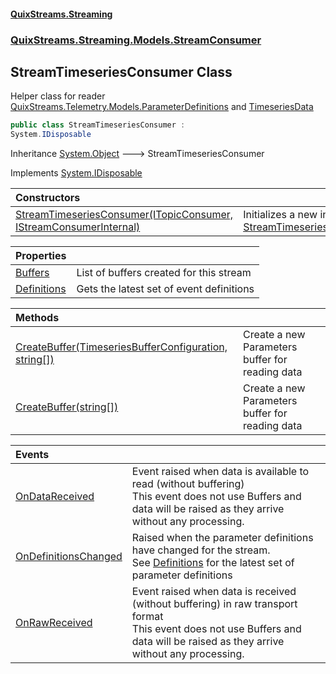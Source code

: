 #### [QuixStreams.Streaming](index.md 'index')
### [QuixStreams.Streaming.Models.StreamConsumer](QuixStreams.Streaming.Models.StreamConsumer.md 'QuixStreams.Streaming.Models.StreamConsumer')

## StreamTimeseriesConsumer Class

Helper class for reader [QuixStreams.Telemetry.Models.ParameterDefinitions](https://docs.microsoft.com/en-us/dotnet/api/QuixStreams.Telemetry.Models.ParameterDefinitions 'QuixStreams.Telemetry.Models.ParameterDefinitions') and [TimeseriesData](TimeseriesData.md 'QuixStreams.Streaming.Models.TimeseriesData')

```csharp
public class StreamTimeseriesConsumer :
System.IDisposable
```

Inheritance [System.Object](https://docs.microsoft.com/en-us/dotnet/api/System.Object 'System.Object') &#129106; StreamTimeseriesConsumer

Implements [System.IDisposable](https://docs.microsoft.com/en-us/dotnet/api/System.IDisposable 'System.IDisposable')

| Constructors | |
| :--- | :--- |
| [StreamTimeseriesConsumer(ITopicConsumer, IStreamConsumerInternal)](StreamTimeseriesConsumer.StreamTimeseriesConsumer(ITopicConsumer,IStreamConsumerInternal).md 'QuixStreams.Streaming.Models.StreamConsumer.StreamTimeseriesConsumer.StreamTimeseriesConsumer(QuixStreams.Streaming.ITopicConsumer, QuixStreams.Streaming.IStreamConsumerInternal)') | Initializes a new instance of [StreamTimeseriesConsumer](StreamTimeseriesConsumer.md 'QuixStreams.Streaming.Models.StreamConsumer.StreamTimeseriesConsumer') |

| Properties | |
| :--- | :--- |
| [Buffers](StreamTimeseriesConsumer.Buffers.md 'QuixStreams.Streaming.Models.StreamConsumer.StreamTimeseriesConsumer.Buffers') | List of buffers created for this stream |
| [Definitions](StreamTimeseriesConsumer.Definitions.md 'QuixStreams.Streaming.Models.StreamConsumer.StreamTimeseriesConsumer.Definitions') | Gets the latest set of event definitions |

| Methods | |
| :--- | :--- |
| [CreateBuffer(TimeseriesBufferConfiguration, string[])](StreamTimeseriesConsumer.CreateBuffer(TimeseriesBufferConfiguration,string[]).md 'QuixStreams.Streaming.Models.StreamConsumer.StreamTimeseriesConsumer.CreateBuffer(QuixStreams.Streaming.Models.TimeseriesBufferConfiguration, string[])') | Create a new Parameters buffer for reading data |
| [CreateBuffer(string[])](StreamTimeseriesConsumer.CreateBuffer(string[]).md 'QuixStreams.Streaming.Models.StreamConsumer.StreamTimeseriesConsumer.CreateBuffer(string[])') | Create a new Parameters buffer for reading data |

| Events | |
| :--- | :--- |
| [OnDataReceived](StreamTimeseriesConsumer.OnDataReceived.md 'QuixStreams.Streaming.Models.StreamConsumer.StreamTimeseriesConsumer.OnDataReceived') | Event raised when data is available to read (without buffering)<br/>This event does not use Buffers and data will be raised as they arrive without any processing. |
| [OnDefinitionsChanged](StreamTimeseriesConsumer.OnDefinitionsChanged.md 'QuixStreams.Streaming.Models.StreamConsumer.StreamTimeseriesConsumer.OnDefinitionsChanged') | Raised when the parameter definitions have changed for the stream.<br/>See [Definitions](StreamTimeseriesConsumer.Definitions.md 'QuixStreams.Streaming.Models.StreamConsumer.StreamTimeseriesConsumer.Definitions') for the latest set of parameter definitions |
| [OnRawReceived](StreamTimeseriesConsumer.OnRawReceived.md 'QuixStreams.Streaming.Models.StreamConsumer.StreamTimeseriesConsumer.OnRawReceived') | Event raised when data is received (without buffering) in raw transport format<br/>This event does not use Buffers and data will be raised as they arrive without any processing. |
